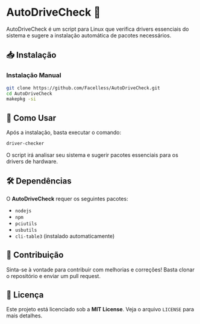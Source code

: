 # AutoDriveCheck 🚀

AutoDriveCheck é um script para Linux que verifica drivers essenciais do sistema e sugere a instalação automática de pacotes necessários.

## 📥 Instalação

### Instalação Manual
```bash
git clone https://github.com/Facelless/AutoDriveCheck.git
cd AutoDriveCheck
makepkg -si
```

## 🚀 Como Usar

Após a instalação, basta executar o comando:
```bash
driver-checker
```
O script irá analisar seu sistema e sugerir pacotes essenciais para os drivers de hardware.

## 🛠️ Dependências
O **AutoDriveCheck** requer os seguintes pacotes:
- `nodejs`
- `npm`
- `pciutils`
- `usbutils`
- `cli-table3` (instalado automaticamente)

## 📌 Contribuição
Sinta-se à vontade para contribuir com melhorias e correções! Basta clonar o repositório e enviar um pull request.

## 📜 Licença
Este projeto está licenciado sob a **MIT License**. Veja o arquivo `LICENSE` para mais detalhes.

